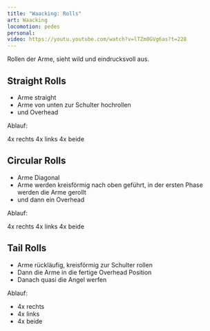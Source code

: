 ```yaml
---
title: "Waacking: Rolls"
art: Waacking
locomotion: pedes
personal: 
video: https://youtu.youtube.com/watch?v=lTZm0GVg6as?t=228
---
```


Rollen der Arme, sieht wild und eindrucksvoll aus.

## Straight Rolls

- Arme straight
- Arme von unten zur Schulter hochrollen
- und Overhead

Ablauf:

4x rechts
4x links
4x beide

## Circular Rolls

- Arme Diagonal
- Arme werden kreisförmig nach oben geführt, in der ersten Phase werden die Arme gerollt
- und dann ein Overhead

Ablauf:

4x rechts
4x links
4x beide

## Tail Rolls

- Arme rückläufig, kreisförmig zur Schulter rollen
- Dann die Arme in die fertige Overhead Position
- Danach quasi die Angel werfen

Ablauf:

- 4x rechts
- 4x links
- 4x beide
